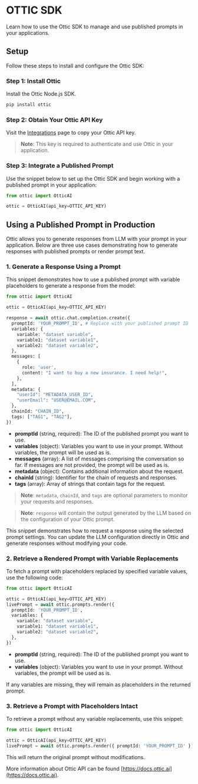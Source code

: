 # OTTIC SDK

Learn how to use the Ottic SDK to manage and use published prompts in your applications.

## Setup

Follow these steps to install and configure the Ottic SDK:

### Step 1: Install Ottic

Install the Ottic Node.js SDK.

```bash
pip install ottic
```

### Step 2: Obtain Your Ottic API Key

Visit the [Integrations](https://app.ottic.ai/integrations) page to copy your Ottic API key.

> **Note**: This key is required to authenticate and use Ottic in your application.

### Step 3: Integrate a Published Prompt

Use the snippet below to set up the Ottic SDK and begin working with a published prompt in your application:

```python
from ottic import OtticAI

ottic = OtticAI(api_key=OTTIC_API_KEY)
```

## Using a Published Prompt in Production

Ottic allows you to generate responses from LLM with your prompt in your application. Below are three use cases demonstrating how to generate responses with published prompts or render prompt text.

### 1. Generate a Response Using a Prompt

This snippet demonstrates how to use a published prompt with variable placeholders to generate a response from the model:

```python
from ottic import OtticAI

ottic = OtticAI(api_key=OTTIC_API_KEY)

response = await ottic.chat.completion.create({
  promptId: 'YOUR_PROMPT_ID', # Replace with your published prompt ID
  variables: {
    variable: "dataset variable",
    variable1: "dataset variable1",
    variable2: "dataset variable2",
  },
  messages: [
    {
      role: 'user',
      content: "I want to buy a new insurance. I need help!",
    },
  ],
  metadata: {
    "userId": "METADATA_USER_ID",
    "userEmail": "USER@EMAIL.COM",
  },
  chainId: "CHAIN_ID",
  tags: ["TAG1", "TAG2"],
})
```

- **promptId** (string, required): The ID of the published prompt you want to use.
- **variables** (object): Variables you want to use in your prompt. Without variables, the prompt will be used as is.
- **messages** (array): A list of messages comprising the conversation so far. If messages are not provided, the prompt will be used as is.
- **metadata** (object): Contains additional information about the request.
- **chainId** (string): Identifier for the chain of requests and responses.
- **tags** (array): Array of strings that contain tags for the request.

> **Note**: `metadata`, `chainId`, and `tags` are optional parameters to monitor your requests and responses.

> **Note**: `response` will contain the output generated by the LLM based on the configuration of your Ottic prompt.

This snippet demonstrates how to request a response using the selected prompt settings. You can update the LLM configuration directly in Ottic and generate responses without modifying your code.

### 2. Retrieve a Rendered Prompt with Variable Replacements

To fetch a prompt with placeholders replaced by specified variable values, use the following code:

```python
from ottic import OtticAI

ottic = OtticAI(api_key=OTTIC_API_KEY)
livePrompt = await ottic.prompts.render({
  promptId: 'YOUR_PROMPT_ID',
  variables: {
    variable: "dataset variable",
    variable1: "dataset variable1",
    variable2: "dataset variable2",
  },
})
```

- **promptId** (string, required): The ID of the published prompt you want to use.
- **variables** (object): Variables you want to use in your prompt. Without variables, the prompt will be used as is.

If any variables are missing, they will remain as placeholders in the returned prompt.

### 3. Retrieve a Prompt with Placeholders Intact

To retrieve a prompt without any variable replacements, use this snippet:

```python
from ottic import OtticAI

ottic = OtticAI(api_key=OTTIC_API_KEY)
livePrompt = await ottic.prompts.render({ promptId: 'YOUR_PROMPT_ID' })
```

This will return the original prompt without modifications.



More information about Ottic API can be found [https://docs.ottic.ai](https://docs.ottic.ai).